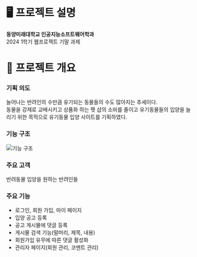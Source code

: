 # 🖥 프로젝트 설명
<b>동양미래대학교 인공지능소프트웨어학과</b><br>
2024 1학기 웹프로젝트 기말 과제

# 📄 프로젝트 개요
### 기획 의도
늘어나는 반려인의 수만큼 유기되는 동물들의 수도 많아지는 추세이다.<br>
동물을 강제로 교배시키고 상품화 하는 펫 샵의 소비를 줄이고 유기동물들의 입양을 늘리기 위한 목적으로 유기동물 입양 사이트를 기획하였다.
### 기능 구조
![기능 구조](https://github.com/thdnjs0730/2024-WebProject/assets/127282032/8e7d82eb-52ae-4526-8459-2af8506c1823)
### 주요 고객
반려동물 입양을 원하는 반려인들
### 주요 기능
- 로그인, 회원 가입, 마이 페이지
- 입양 공고 등록
- 공고 게시물에 댓글 등록
- 게시물 검색 기능(말머리, 제목, 내용)
- 회원가입 유무에 따른 댓글 활성화
- 관리자 페이지(회원 관리, 코멘트 관리) 
